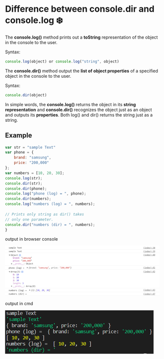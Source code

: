 # Difference between console.dir and console.log :snowflake:

The **console.log()** method prints out a **toString** representation of the object in the console to the user.

Syntax:

```javascript
console.log(object) or console.log("string", object)
```

The **console.dir()** method output the **list of object properties** of a specified object in the console to the user.

Syntax:

```javascript
console.dir(object)
```

In simple words, the **console.log()** returns the object in its **string representation** and **console.dir()** recognizes the object just as an object and outputs its **properties**. Both log() and dir() returns the string just as a string.

## Example 

```javascript
var str = "sample Text"
var phone = { 
    brand: "samsung", 
    price: "200,000"
}; 
var numbers = [10, 20, 30]; 
console.log(str); 
console.dir(str); 
console.dir(phone); 
console.log("phone (log) = ", phone); 
console.dir(numbers); 
console.log("numbers (log) = ", numbers); 
  
// Prints only string as dir() takes 
// only one parameter. 
console.dir("numbers (dir) = ", numbers); 
}
```

output in browser console

![output in browser console](https://github.com/lakith/Console-Object-In-Js/blob/master/images/Capture.PNG?raw=true)


output in cmd

![output in cmd](https://github.com/lakith/Console-Object-In-Js/blob/master/images/Capture2.PNG?raw=true)
